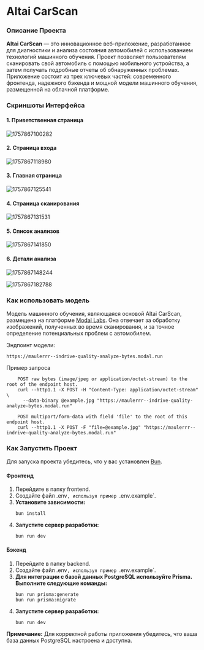 # Altai CarScan

### Описание Проекта

**Altai CarScan** — это инновационное веб-приложение, разработанное для диагностики и анализа состояния автомобилей с использованием технологий машинного обучения. Проект позволяет пользователям сканировать свой автомобиль с помощью мобильного устройства, а затем получать подробные отчеты об обнаруженных проблемах. Приложение состоит из трех ключевых частей: современного фронтенда, надежного бэкенда и мощной модели машинного обучения, размещенной на облачной платформе.

### Скриншоты Интерфейса

#### 1. Приветственная страница

![1757867100282](images/README/1757867100282.png)

#### 2. Страница входа

![1757867118980](images/README/1757867118980.png)

#### 3. Главная страница

![1757867125541](images/README/1757867125541.png)

#### 4. Страница сканирования

![1757867131531](images/README/1757867131531.png)

#### 5. Список анализов

![1757867141850](images/README/1757867141850.png)

#### 6. Детали анализа

![1757867148244](images/README/1757867148244.png)

![1757867182788](images/README/1757867182788.png)

### Как использовать модель

Модель машинного обучения, являющаяся основой Altai CarScan, размещена на платформе [Modal Labs](https://modal.com/ "null"). Она отвечает за обработку изображений, полученных во время сканирования, и за точное определение потенциальных проблем с автомобилем.

Эндпоинт модели:

`https://maulerrr--indrive-quality-analyze-bytes.modal.run`

Пример запроса

```
    POST raw bytes (image/jpeg or application/octet-stream) to the root of the endpoint host.
    curl --http1.1 -X POST -H "Content-Type: application/octet-stream" \
      --data-binary @example.jpg "https://maulerrr--indrive-quality-analyze-bytes.modal.run"

    POST multipart/form-data with field 'file' to the root of this endpoint host.
    curl --http1.1 -X POST -F "file=@example.jpg" "https://maulerrr--indrive-quality-analyze-bytes.modal.run"
```

### Как Запустить Проект

Для запуска проекта убедитесь, что у вас установлен [Bun](https://bun.sh/ "null").

#### Фронтенд

1. Перейдите в папку frontend.
2. Создайте файл <span class="selected">.env</span>`, используя пример `.env.example`.
3. **Установите зависимости:**
   ```
   bun install

   ```
4. **Запустите сервер разработки:**
   ```
   bun run dev

   ```

#### Бэкенд

1. Перейдите в папку backend.
2. Создайте файл .env`, используя пример `.env.example`.
3. **Для интеграции с базой данных PostgreSQL используйте Prisma. Выполните следующие команды:**
   ```
   bun run prisma:generate
   bun run prisma:migrate

   ```
4. **Запустите сервер разработки:**
   ```
   bun run dev

   ```

**Примечание:** Для корректной работы приложения убедитесь, что ваша база данных PostgreSQL настроена и доступна.
